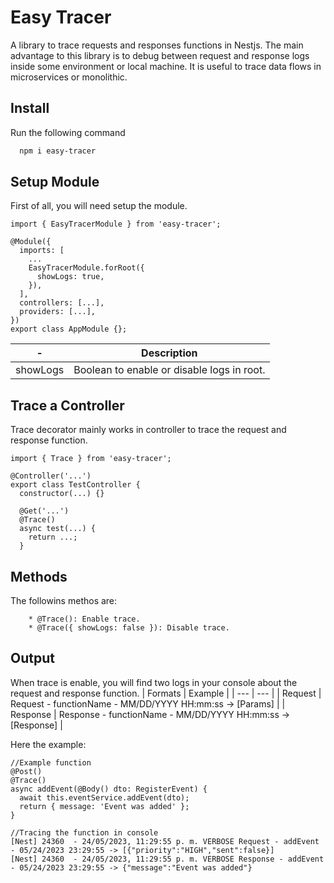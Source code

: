 
# Easy Tracer

A library to trace requests and responses functions in Nestjs. The main advantage to this library is to debug between request and response logs inside some environment or local machine. It is useful to trace data flows in microservices or monolithic.



## Install

Run the following command

```bash
  npm i easy-tracer
```

## Setup Module
First of all, you will need setup the module.

```
import { EasyTracerModule } from 'easy-tracer';

@Module({
  imports: [
    ...
    EasyTracerModule.forRoot({
      showLogs: true,
    }),
  ],
  controllers: [...],
  providers: [...],
})
export class AppModule {};
```

| - | Description |
| --- | --- |
| showLogs | Boolean to enable or disable logs in root. |


## Trace a Controller
Trace decorator mainly works in controller to trace the request and response function.

```
import { Trace } from 'easy-tracer';

@Controller('...')
export class TestController {
  constructor(...) {}

  @Get('...')
  @Trace()
  async test(...) {
    return ...;
  }

```

## Methods
The followins methos are:

```
    * @Trace(): Enable trace.
    * @Trace({ showLogs: false }): Disable trace.
```

## Output
When trace is enable, you will find two logs in your console about the request and response function.
| Formats | Example |
| --- | --- |
| Request | Request - functionName - MM/DD/YYYY HH:mm:ss -> [Params] |
| Response | Response - functionName - MM/DD/YYYY HH:mm:ss -> [Response] |

Here the example:

```
//Example function
@Post()
@Trace()
async addEvent(@Body() dto: RegisterEvent) {
  await this.eventService.addEvent(dto);
  return { message: 'Event was added' };
}

//Tracing the function in console
[Nest] 24360  - 24/05/2023, 11:29:55 p. m. VERBOSE Request - addEvent - 05/24/2023 23:29:55 -> [{"priority":"HIGH","sent":false}]
[Nest] 24360  - 24/05/2023, 11:29:55 p. m. VERBOSE Response - addEvent - 05/24/2023 23:29:55 -> {"message":"Event was added"}

```